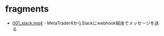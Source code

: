 # fragments

* [001_slack.mq4](https://github.com/happy-charlie-777/MetaTrader4-MQL4/blob/master/fragments/001_slack.mq4) - MetaTrader4からSlackにwebhook経由でメッセージを送る
